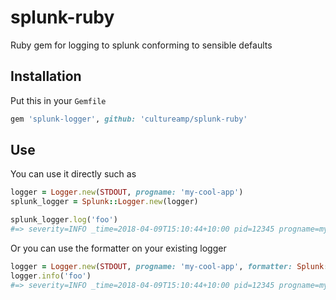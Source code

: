 # splunk-ruby
Ruby gem for logging to splunk conforming to sensible defaults

## Installation
Put this in your `Gemfile`
```ruby
gem 'splunk-logger', github: 'cultureamp/splunk-ruby'
```

## Use
You can use it directly such as
```ruby
logger = Logger.new(STDOUT, progname: 'my-cool-app')
splunk_logger = Splunk::Logger.new(logger)

splunk_logger.log('foo')
#=> severity=INFO _time=2018-04-09T15:10:44+10:00 pid=12345 progname=my-cool-app message=foo
```
Or you can use the formatter on your existing logger
```ruby
logger = Logger.new(STDOUT, progname: 'my-cool-app', formatter: Splunk::Logger::LogfmtFormatter.new)
logger.info('foo')
#=> severity=INFO _time=2018-04-09T15:10:44+10:00 pid=12345 progname=my-cool-app message=foo
```
